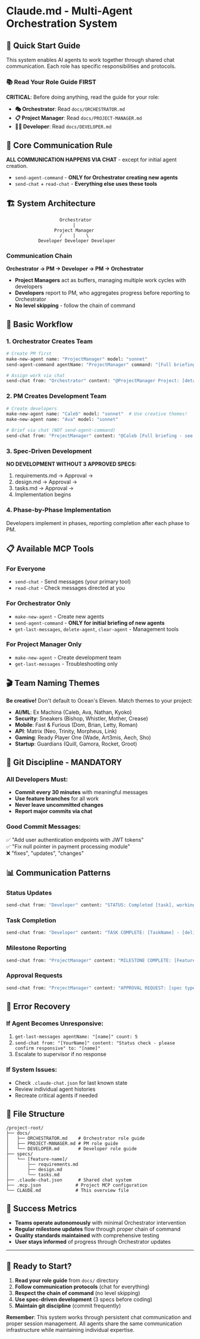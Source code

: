 # Claude.md - Multi-Agent Orchestration System

## 🎯 Quick Start Guide

This system enables AI agents to work together through shared chat communication. Each role has specific responsibilities and protocols.

### 📚 Read Your Role Guide FIRST

**CRITICAL**: Before doing anything, read the guide for your role:

- **🎭 Orchestrator**: Read `docs/ORCHESTRATOR.md` 
- **📋 Project Manager**: Read `docs/PROJECT-MANAGER.md`
- **👨‍💻 Developer**: Read `docs/DEVELOPER.md`

## 🚨 Core Communication Rule

**ALL COMMUNICATION HAPPENS VIA CHAT** - except for initial agent creation.

- `send-agent-command` - **ONLY for Orchestrator creating new agents**
- `send-chat` + `read-chat` - **Everything else uses these tools**

## 🏗️ System Architecture

```
                    Orchestrator
                         |
                  Project Manager
                    /    |    \
            Developer Developer Developer
```

### Communication Chain
**Orchestrator → PM → Developer → PM → Orchestrator**

- **Project Managers** act as buffers, managing multiple work cycles with developers
- **Developers** report to PM, who aggregates progress before reporting to Orchestrator
- **No level skipping** - follow the chain of command

## 🔄 Basic Workflow

### 1. Orchestrator Creates Team
```bash
# Create PM first
make-new-agent name: "ProjectManager" model: "sonnet"
send-agent-command agentName: "ProjectManager" command: "[Full briefing - see ORCHESTRATOR.md]"

# Assign work via chat
send-chat from: "Orchestrator" content: "@ProjectManager Project: [details]. Create team and begin." to: "ProjectManager"
```

### 2. PM Creates Development Team
```bash
# Create developers
make-new-agent name: "Caleb" model: "sonnet"  # Use creative themes!
make-new-agent name: "Ava" model: "sonnet"

# Brief via chat (NOT send-agent-command)
send-chat from: "ProjectManager" content: "@Caleb [Full briefing - see PROJECT-MANAGER.md]" to: "Caleb"
```

### 3. Spec-Driven Development
**NO DEVELOPMENT WITHOUT 3 APPROVED SPECS:**
1. requirements.md → Approval → 
2. design.md → Approval → 
3. tasks.md → Approval → 
4. Implementation begins

### 4. Phase-by-Phase Implementation
Developers implement in phases, reporting completion after each phase to PM.

## 📋 Available MCP Tools

### For Everyone
- `send-chat` - Send messages (your primary tool)
- `read-chat` - Check messages directed at you

### For Orchestrator Only
- `make-new-agent` - Create new agents
- `send-agent-command` - **ONLY for initial briefing of new agents**
- `get-last-messages`, `delete-agent`, `clear-agent` - Management tools

### For Project Manager Only  
- `make-new-agent` - Create development team
- `get-last-messages` - Troubleshooting only

## 🎬 Team Naming Themes

**Be creative!** Don't default to Ocean's Eleven. Match themes to your project:

- **AI/ML**: Ex Machina (Caleb, Ava, Nathan, Kyoko)
- **Security**: Sneakers (Bishop, Whistler, Mother, Crease)
- **Mobile**: Fast & Furious (Dom, Brian, Letty, Roman)
- **API**: Matrix (Neo, Trinity, Morpheus, Link)
- **Gaming**: Ready Player One (Wade, Art3mis, Aech, Sho)
- **Startup**: Guardians (Quill, Gamora, Rocket, Groot)

## 🔐 Git Discipline - MANDATORY

### All Developers Must:
- **Commit every 30 minutes** with meaningful messages
- **Use feature branches** for all work
- **Never leave uncommitted changes**
- **Report major commits via chat**

### Good Commit Messages:
✅ "Add user authentication endpoints with JWT tokens"  
✅ "Fix null pointer in payment processing module"  
❌ "fixes", "updates", "changes"

## 📊 Communication Patterns

### Status Updates
```bash
send-chat from: "Developer" content: "STATUS: Completed [task], working on [current], ETA [time], blockers: [none/specific]" to: "ProjectManager"
```

### Task Completion
```bash
send-chat from: "Developer" content: "TASK COMPLETE: [TaskName] - [deliverables]. Quality: [test results]. Ready for review." to: "ProjectManager"
```

### Milestone Reporting
```bash
send-chat from: "ProjectManager" content: "MILESTONE COMPLETE: [FeatureName] - [team contributions]. Quality verified. Ready for deployment." to: "Orchestrator"
```

### Approval Requests
```bash
send-chat from: "ProjectManager" content: "APPROVAL REQUEST: [spec type] for [feature] by [developer]. File: [path]. Please review." to: "Orchestrator"
```

## 🚨 Error Recovery

### If Agent Becomes Unresponsive:
1. `get-last-messages agentName: "[name]" count: 5`
2. `send-chat from: "[YourName]" content: "Status check - please confirm responsive" to: "[name]"`
3. Escalate to supervisor if no response

### If System Issues:
- Check `.claude-chat.json` for last known state
- Review individual agent histories
- Recreate critical agents if needed

## 📁 File Structure
```
/project-root/
├── docs/
│   ├── ORCHESTRATOR.md    # Orchestrator role guide
│   ├── PROJECT-MANAGER.md # PM role guide
│   └── DEVELOPER.md       # Developer role guide
├── specs/
│   └── [feature-name]/
│       ├── requirements.md
│       ├── design.md
│       └── tasks.md
├── .claude-chat.json      # Shared chat system
├── .mcp.json             # Project MCP configuration
└── CLAUDE.md             # This overview file
```

## 🎯 Success Metrics

- **Teams operate autonomously** with minimal Orchestrator intervention
- **Regular milestone updates** flow through proper chain of command
- **Quality standards maintained** with comprehensive testing
- **User stays informed** of progress through Orchestrator updates

---

## 🚀 Ready to Start?

1. **Read your role guide** from `docs/` directory
2. **Follow communication protocols** (chat for everything)
3. **Respect the chain of command** (no level skipping)
4. **Use spec-driven development** (3 specs before coding)
5. **Maintain git discipline** (commit frequently)

**Remember**: This system works through persistent chat communication and proper session management. All agents share the same communication infrastructure while maintaining individual expertise.